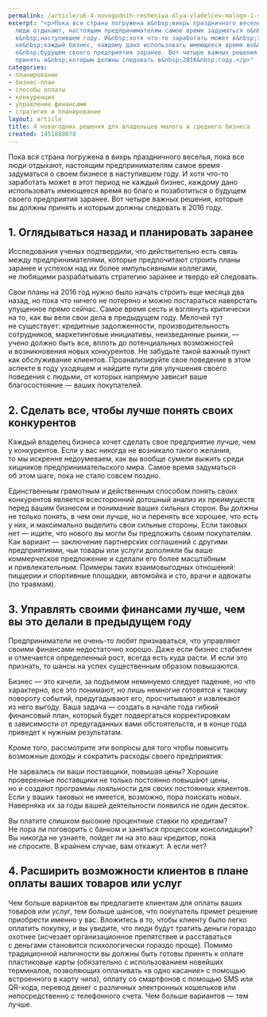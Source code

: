 ```yaml
---
permalink: /article/u6-4-novogodnih-resheniya-dlya-vladelcev-malogo-i-srednego-biznesa
excerpt: "<p>Пока вся страна погружена в&nbsp;вихрь праздничного веселья, пока все
  люди отдыхают, настоящим предпринимателям самое время задуматься о&nbsp;своем бизнесе
  в&nbsp;наступившем году. И&nbsp;хотя что-то заработать может в&nbsp;этот период
  не&nbsp;каждый бизнес, каждому дано использовать имеющееся время во&nbsp;благо и&nbsp;позаботиться
  о&nbsp;будущем своего предприятия заранее. Вот четыре важных решения, которые вы&nbsp;должны
  принять и&nbsp;которым должны следовать в&nbsp;2016&nbsp;году.</p>"
categories:
- планирование
- бизнес-план
- способы оплаты
- конкуренция
- управление финансами
- стратегия и планирование
layout: article
title: 4 новогодних решения для владельцев малого и среднего бизнеса
created: 1451888078
---
```

<p>Пока вся страна погружена в&nbsp;вихрь праздничного веселья, пока все люди отдыхают, настоящим предпринимателям самое время задуматься о&nbsp;своем бизнесе в&nbsp;наступившем году. И&nbsp;хотя что-то заработать может в&nbsp;этот период не&nbsp;каждый бизнес, каждому дано использовать имеющееся время во&nbsp;благо и&nbsp;позаботиться о&nbsp;будущем своего предприятия заранее. Вот четыре важных решения, которые вы&nbsp;должны принять и&nbsp;которым должны следовать в&nbsp;2016&nbsp;году.</p>
<h2>1. Оглядываться назад и&nbsp;планировать заранее</h2>
<p>Исследования ученых подтвердили, что действительно есть связь между предпринимателями, которые предпочитают строить планы заранее и&nbsp;успехом над их&nbsp;более импульсивными коллегами, не&nbsp;любящими разрабатывать стратегию заранее и&nbsp;твердо ей&nbsp;следовать.</p>
<p>Свои планы на&nbsp;2016 год нужно было начать строить еще месяца два назад, но&nbsp;пока что ничего не&nbsp;потеряно и&nbsp;можно постараться наверстать упущенное прямо сейчас. Самое время сесть и&nbsp;взглянуть критически на&nbsp;то, как вы&nbsp;вели свои дела в&nbsp;предыдущем году. Мелочей тут не&nbsp;существует: кредитные задолженности, производительность сотрудников, маркетинговые инициативы, неизведанные рынки,&nbsp;— учено должно быть все, вплоть до&nbsp;потенциальных возможностей и&nbsp;возникновения новых конкурентов. Не&nbsp;забудьте такой важный пункт как обслуживание клиентов. Проанализируйте свое поведение в&nbsp;этом аспекте в&nbsp;году уходящем и&nbsp;найдите пути для улучшения своего поведения с&nbsp;людьми, от&nbsp;которых напрямую зависит ваше благосостояние&nbsp;— ваших покупателей.</p>
<h2>2. Сделать все, чтобы лучше понять своих конкурентов</h2>
<p>Каждый владелец бизнеса хочет сделать свое предприятие лучше, чем у&nbsp;конкурентов. Если у&nbsp;вас никогда не&nbsp;возникало такого желания, то&nbsp;мы&nbsp;искренне недоумеваем, как вы&nbsp;вообще сумели выжить среди хищников предпринимательского мира. Самое время задуматься об&nbsp;этом шаге, пока не&nbsp;стало совсем поздно.</p>
<p>Единственным грамотным и&nbsp;действенным способом понять своих конкурентов является всесторонний дотошный анализ их&nbsp;преимуществ перед вашим бизнесом и&nbsp;понимание ваших сильных сторон. Вы&nbsp;должны не&nbsp;только понять, в&nbsp;чем они лучше, но&nbsp;и&nbsp;перенять все хорошее, что есть у&nbsp;них, и&nbsp;максимально выделить свои сильные стороны. Если таковых нет&nbsp;— ищите, что нового вы&nbsp;могли&nbsp;бы предложить своим покупателям. Как вариант&nbsp;— заключение партнерских соглашений с&nbsp;другими предприятиями, чьи товары или услуги дополняли&nbsp;бы ваше коммерческое предложение и&nbsp;сделали его более масштабным и&nbsp;привлекательным. Примеры таких взаимовыгодных отношений: пиццерии и&nbsp;спортивные площадки, автомойка и&nbsp;сто, врачи и&nbsp;адвокаты (по&nbsp;травмам).</p>
<h2>3. Управлять своими финансами лучше, чем вы&nbsp;это делали в&nbsp;предыдущем году</h2>
<p>Предприниматели не&nbsp;очень-то любят признаваться, что управляют своими финансами недостаточно хорошо. Даже если бизнес стабилен и&nbsp;отмечается определенный рост, всегда есть куда расти. И&nbsp;если это признать, то&nbsp;шансы на&nbsp;успех существенным образом повышаются.</p>
<p>Бизнес&nbsp;— это качели, за&nbsp;подъемом неминуемо следует падение, но&nbsp;что характерно, все это понимают, но&nbsp;лишь немногие готовятся к&nbsp;такому повороту событий, предугадывают его, просчитывают и&nbsp;извлекают из&nbsp;него выгоду. Ваша задача&nbsp;— создать в&nbsp;начале года гибкий финансовый план, который будет подвергаться корректировкам в&nbsp;зависимости от&nbsp;предугаданных вами обстоятельств, и&nbsp;в&nbsp;конце года приведет к&nbsp;нужным результатам. </p>
<p>Кроме того, рассмотрите эти вопросы для того чтобы повысить возможные доходы и&nbsp;сократить расходы своего предприятия:</p>
<p>Не&nbsp;зарвались&nbsp;ли ваши поставщики, повышая цены? Хорошие проверенные поставщики не&nbsp;только постоянно повышают цены, но&nbsp;и&nbsp;создают программы лояльности для своих постоянных клиентов. Если у&nbsp;ваших таковых не&nbsp;имеется, возможно, пора поискать новых. Наверняка их&nbsp;за&nbsp;годы вашей деятельности появился не&nbsp;один десяток.</p>
<p>Вы&nbsp;платите слишком высокие процентные ставки по&nbsp;кредитам? Не&nbsp;пора&nbsp;ли поговорить с&nbsp;банком и&nbsp;заняться процессом консолидации? Вы&nbsp;никогда не&nbsp;узнаете, пойдет&nbsp;ли на&nbsp;это ваш кредитор, пока не&nbsp;спросите. В&nbsp;крайнем случае, вам откажут. А&nbsp;если нет?</p>
<h2>4. Расширить возможности клиентов в&nbsp;плане оплаты ваших товаров или услуг</h2>
<p>Чем больше вариантов вы&nbsp;предлагаете клиентам для оплаты ваших товаров или услуг, тем больше шансов, что покупатель примет решение приобрести именно у&nbsp;вас. Вложитесь в&nbsp;то, чтобы клиенту было легко оплатить покупку, и&nbsp;вы&nbsp;увидите, что люди будут тратить деньги гораздо охотнее (исчезает организационное препятствие и&nbsp;расставаться с&nbsp;деньгами становится психологически гораздо проще). Помимо традиционной наличности вы&nbsp;должны быть готовы принять к&nbsp;оплате пластиковые карты (обязательно с&nbsp;использованием новейших терминалов, позволяющих оплачивать «в&nbsp;одно касание» с&nbsp;помощью встроенного в&nbsp;карту чипа), оплату со&nbsp;смартфонов с&nbsp;помощью SMS или QR-кода, перевод денег с&nbsp;различных электронных кошельков или непосредственно с&nbsp;телефонного счета. Чем больше вариантов&nbsp;— тем лучше. </p>
